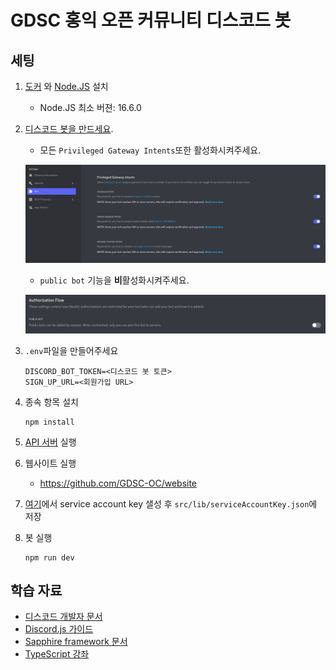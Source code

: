 # GDSC 홍익 오픈 커뮤니티 디스코드 봇

## 세팅

1. [도커](https://docker.com) 와 [Node.JS](https://nodejs.org) 설치

   - Node.JS 최소 버젼: 16.6.0

2. [디스코드 봇을 만드세요](https://discordjs.guide/preparations/setting-up-a-bot-application.html).

   - 모든 `Privileged Gateway Intents`또한 활성화시켜주세요.

   ![gateway intents](.github/privileged-gateway-intents.png)

   - `public bot` 기능을 **비**활성화시켜주세요.

   ![gateway intents](.github/public-bot.png)

3. `.env`파일을 만들어주세요

   ```dosini
   DISCORD_BOT_TOKEN=<디스코드 봇 토큰>
   SIGN_UP_URL=<회원가입 URL>
   ```

4. 종속 항목 설치

   ```
   npm install
   ```

5. [API 서버](https://github.com/GDSC-OC/rating) 실행

6. 웹사이트 실행

   - https://github.com/GDSC-OC/website

7. [여기](https://console.firebase.google.com/u/0/project/gdsc-oc-beta/settings/serviceaccounts/adminsdk)에서 service account key 샐성 후 `src/lib/serviceAccountKey.json`에 저장

8. 봇 실행

   ```
   npm run dev
   ```

## 학습 자료

- [디스코드 개발자 문서](https://discord.com/developers/docs)
- [Discord.js 가이드](https://discordjs.guide)
- [Sapphire framework 문서](https://sapphirejs.dev/docs/General/Welcome)
- [TypeScript 강좌](https://www.typescripttutorial.net)
